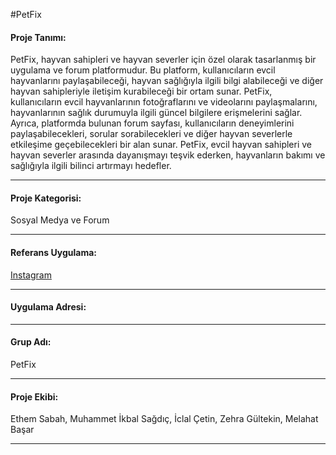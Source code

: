 #PetFix
#### Proje Tanımı:
   PetFix, hayvan sahipleri ve hayvan severler için özel olarak tasarlanmış bir uygulama ve forum platformudur. Bu platform, kullanıcıların evcil hayvanlarını paylaşabileceği, hayvan sağlığıyla ilgili bilgi alabileceği ve diğer hayvan sahipleriyle iletişim kurabileceği bir ortam sunar. PetFix, kullanıcıların evcil hayvanlarının fotoğraflarını ve videolarını paylaşmalarını, hayvanlarının sağlık durumuyla ilgili güncel bilgilere erişmelerini sağlar. Ayrıca, platformda bulunan forum sayfası, kullanıcıların deneyimlerini paylaşabilecekleri, sorular sorabilecekleri ve diğer hayvan severlerle etkileşime geçebilecekleri bir alan sunar. PetFix, evcil hayvan sahipleri ve hayvan severler arasında dayanışmayı teşvik ederken, hayvanların bakımı ve sağlığıyla ilgili bilinci artırmayı hedefler.

------------

#### Proje Kategorisi:
Sosyal Medya ve Forum


------------

#### Referans Uygulama:
[Instagram](https://www.instagram.com/)

------------

#### Uygulama Adresi:


------------

#### Grup Adı:
PetFix

------------

#### Proje Ekibi:
Ethem Sabah, Muhammet İkbal Sağdıç, İclal Çetin, Zehra Gültekin, Melahat Başar

------------

